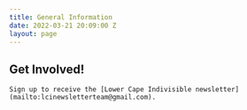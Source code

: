 ```yaml
---
title: General Information
date: 2022-03-21 20:09:00 Z
layout: page
---
```


## Get Involved!
`Sign up to receive the [Lower Cape Indivisible newsletter](mailto:lcinewsletterteam@gmail.com).`
